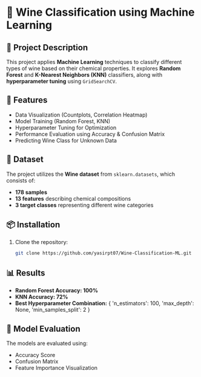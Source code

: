 # 🍷 Wine Classification using Machine Learning

## 📌 Project Description
This project applies **Machine Learning** techniques to classify different types of wine based on their chemical properties. It explores **Random Forest** and **K-Nearest Neighbors (KNN)** classifiers, along with **hyperparameter tuning** using `GridSearchCV`.

## 🚀 Features
- Data Visualization (Countplots, Correlation Heatmap)
- Model Training (Random Forest, KNN)
- Hyperparameter Tuning for Optimization
- Performance Evaluation using Accuracy & Confusion Matrix
- Predicting Wine Class for Unknown Data

## 📂 Dataset
The project utilizes the **Wine dataset** from `sklearn.datasets`, which consists of:
- **178 samples**
- **13 features** describing chemical compositions
- **3 target classes** representing different wine categories

## 📦 Installation
1. Clone the repository:
   ```bash
   git clone https://github.com/yasirpt07/Wine-Classification-ML.git

## 📊 Results
- **Random Forest Accuracy: 100%**
- **KNN Accuracy: 72%**
- **Best Hyperparameter Combination:** { 'n_estimators': 100, 'max_depth': None, 'min_samples_split': 2 }

## 🔬 Model Evaluation
The models are evaluated using:
- Accuracy Score
- Confusion Matrix
- Feature Importance Visualization
